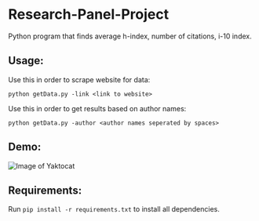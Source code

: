# Research-Panel-Project
Python program that finds average h-index, number of citations, i-10 index. 

## Usage:
Use this in order to scrape website for data:
```
python getData.py -link <link to website>
```
Use this in order to get results based on author names:
```
python getData.py -author <author names seperated by spaces>
```

## Demo:
![Image of Yaktocat](https://octodex.github.com/images/yaktocat.png)

## Requirements:
Run ```pip install -r requirements.txt``` to install all dependencies.
